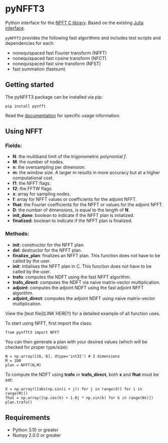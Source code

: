 # pyNFFT3

Python interface for the [NFFT C library](https://github.com/NFFT/nfft). Based on the existing [Julia interface](https://nfft.github.io/NFFT3.jl).

`pyNFFT3` provides the following fast algorithms and includes test scripts and dependencies for each:
- nonequispaced fast Fourier transform (NFFT) 
- nonequispaced fast cosine transform (NFCT) 
- nonequispaced fast sine transform (NFST)
- fast summation (fastsum) 

## Getting started

The pyNFFT3 package can be installed via pip:

```
pip install pynfft
```

Read the [documentation](https://nfft.github.io/NFFT3.jl/stable/) for specific usage information.

## Using NFFT
### Fields:
- **N**: the multiband limit of the trigonometric polynomial *f*.
- **M**: the number of nodes.
- **n**: the oversampling per dimension.
- **m**: the window size. A larger m results in more accuracy but at a higher computational cost.
- **f1**: the NFFT flags.
- **f2**: the FFTW flags.
- **x**: array for sampling nodes.
- **f**: array for NFFT values or coefficients for the adjoint NFFT.
- **fhat**: the Fourier coefficients for the NFFT or values for the adjoint NFFT.
- **D**: the number of dimensions, is equal to the length of **N**.
- **init_done**: boolean to indicate if the NFFT plan is initalized.
- **finalized:** boolean to indicate if the NFFT plan is finalized.

### Methods:
- **__init__**: constructor for the NFFT plan.
- **__del__**: destructor for the NFFT plan.
- **finalize_plan**: finalizes an NFFT plan. This function does not have to be called by the user.
- **init**: intialises the NFFT plan in C. This function does not have to be called by the user.
- **trafo**: computes the NDFT using the fast NFFT algorithm.
- **trafo_direct**: computes the NDFT via naive matrix-vector multiplication.
- **adjoint**: computes the adjoint NDFT using the fast adjoint NFFT algorithm.
- **adjoint_direct**: computes the adjoint NDFT using naive matrix-vector multiplication.

View the [test file](LINK HERE!!) for a detailed example of all function uses.

To start using NFFT, first import the class:

``` 
from pynfft3 import NFFT 
```

You can then generate a plan with your desired values (which will be checked for proper type/size):

```
N = np.array([16, 8], dtype='int32') # 2 dimensions
M = 100
plan = NFFT(N,M)
```

To compute the NDFT using **trafo** or **trafo_direct**, both **x** and **fhat** must be set:
```
X = np.array([[abs(np.sin(i + j)) for j in range(d)] for i in range(M)])
fhat = np.array([np.cos(k) + 1.0j * np.sin(k) for k in range(Ns)])
plan.trafo()
```

Requirements
------------

- Python 3.10 or greater
- Numpy 2.0.0 or greater
